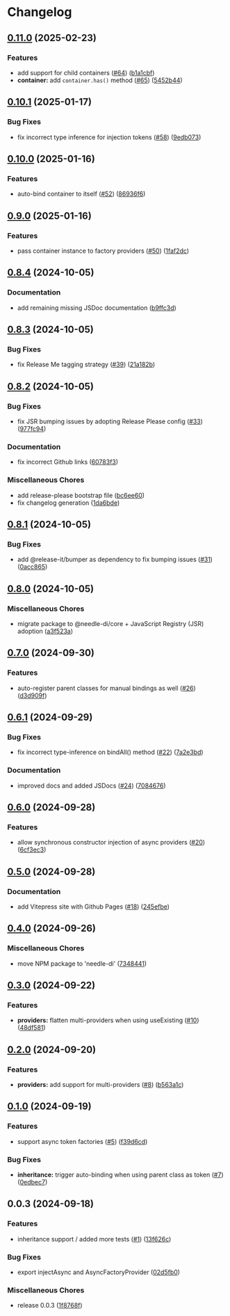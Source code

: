 # Changelog

## [0.11.0](https://github.com/needle-di/core/compare/v0.10.1...v0.11.0) (2025-02-23)


### Features

* add support for child containers ([#64](https://github.com/needle-di/core/issues/64)) ([b1a1cbf](https://github.com/needle-di/core/commit/b1a1cbf69821b077458d2d8b184e3b2b644323a9))
* **container:** add `container.has()` method ([#65](https://github.com/needle-di/core/issues/65)) ([5452b44](https://github.com/needle-di/core/commit/5452b44f505243204354d57673697017e20c500c))

## [0.10.1](https://github.com/needle-di/needle-di/compare/v0.10.0...v0.10.1) (2025-01-17)


### Bug Fixes

* fix incorrect type inference for injection tokens ([#58](https://github.com/needle-di/needle-di/issues/58)) ([9edb073](https://github.com/needle-di/needle-di/commit/9edb073a9186fd434180d0e7d189e4e786f7abe3))

## [0.10.0](https://github.com/needle-di/needle-di/compare/v0.9.0...v0.10.0) (2025-01-16)


### Features

* auto-bind container to itself ([#52](https://github.com/needle-di/needle-di/issues/52)) ([86936f6](https://github.com/needle-di/needle-di/commit/86936f6459d92ffdd4efaa452f9cb1c129ec558b))

## [0.9.0](https://github.com/needle-di/needle-di/compare/v0.8.4...v0.9.0) (2025-01-16)


### Features

* pass container instance to factory providers ([#50](https://github.com/needle-di/needle-di/issues/50)) ([1faf2dc](https://github.com/needle-di/needle-di/commit/1faf2dc025594ab913ec18afaa244ab99579b1eb))

## [0.8.4](https://github.com/needle-di/needle-di/compare/v0.8.3...v0.8.4) (2024-10-05)


### Documentation

* add remaining missing JSDoc documentation ([b9ffc3d](https://github.com/needle-di/needle-di/commit/b9ffc3d51ab4ed6c24f7fae3b51b3907c2b0851f))

## [0.8.3](https://github.com/needle-di/needle-di/compare/v0.8.2...v0.8.3) (2024-10-05)


### Bug Fixes

* fix Release Me tagging strategy ([#39](https://github.com/needle-di/needle-di/issues/39)) ([21a182b](https://github.com/needle-di/needle-di/commit/21a182b7eef543fbcdcba056c841c4ccc528a7e8))

## [0.8.2](https://github.com/needle-di/needle-di/compare/v0.8.1...v0.8.2) (2024-10-05)


### Bug Fixes

* fix JSR bumping issues by adopting Release Please config ([#33](https://github.com/needle-di/needle-di/issues/33)) ([977fc94](https://github.com/needle-di/needle-di/commit/977fc9457e91b1f2640e6e217973ad9684c82dc7))


### Documentation

* fix incorrect Github links ([60783f3](https://github.com/needle-di/needle-di/commit/`60783f3f4800ca64c676c31bfebbf93c20a2123b`))


### Miscellaneous Chores

* add release-please bootstrap file ([bc6ee60](https://github.com/needle-di/needle-di/commit/bc6ee6002697ba9c0255f3f800db9747456c927e))
* fix changelog generation ([1da6bde](https://github.com/needle-di/needle-di/commit/1da6bde5247c08e9d472358e6dc70faad41f9772))

## [0.8.1](https://github.com/needle-di/needle-di/compare/v0.8.0...v0.8.1) (2024-10-05)


### Bug Fixes

* add @release-it/bumper as dependency to fix bumping issues ([#31](https://github.com/needle-di/needle-di/issues/31)) ([0acc865](https://github.com/needle-di/needle-di/commit/0acc865784d5137a242e728593ed4738f1a77955))

## [0.8.0](https://github.com/needle-di/needle-di/compare/v0.7.0...v0.8.0) (2024-10-05)


### Miscellaneous Chores

* migrate package to @needle-di/core + JavaScript Registry (JSR) adoption ([a3f523a](https://github.com/needle-di/needle-di/commit/a3f523a05971343fd15faccdc012eec8e1e0f9c8))

## [0.7.0](https://github.com/needle-di/needle-di/compare/v0.6.1...v0.7.0) (2024-09-30)


### Features

* auto-register parent classes for manual bindings as well ([#26](https://github.com/needle-di/needle-di/issues/26)) ([d3d909f](https://github.com/needle-di/needle-di/commit/d3d909fc603c74d4c81968d64545091b6bd7e437))

## [0.6.1](https://github.com/needle-di/needle-di/compare/v0.6.0...v0.6.1) (2024-09-29)


### Bug Fixes

* fix incorrect type-inference on bindAll() method ([#22](https://github.com/needle-di/needle-di/issues/22)) ([7a2e3bd](https://github.com/needle-di/needle-di/commit/7a2e3bdf2b22d194cefb0dcd3d4b2ddb9589516b))


### Documentation

* improved docs and added JSDocs ([#24](https://github.com/needle-di/needle-di/issues/24)) ([7084676](https://github.com/needle-di/needle-di/commit/708467639a60603b63cb7405ecaeaadaf2979562))

## [0.6.0](https://github.com/needle-di/needle-di/compare/v0.5.0...v0.6.0) (2024-09-28)


### Features

* allow synchronous constructor injection of async providers ([#20](https://github.com/needle-di/needle-di/issues/20)) ([6cf3ec3](https://github.com/needle-di/needle-di/commit/6cf3ec3eabd88f541d6714b56ca0b70ab5e779a2))

## [0.5.0](https://github.com/needle-di/needle-di/compare/v0.4.0...v0.5.0) (2024-09-28)


### Documentation

* add Vitepress site with Github Pages ([#18](https://github.com/needle-di/needle-di/issues/18)) ([245efbe](https://github.com/needle-di/needle-di/commit/245efbe4def6a1c0647cfc6c06c299968ad0eec9))

## [0.4.0](https://github.com/needle-di/needle-di/compare/v0.3.0...v0.4.0) (2024-09-26)


### Miscellaneous Chores

* move NPM package to 'needle-di' ([7348441](https://github.com/needle-di/needle-di/commit/7348441931179971dd41ac6583876faee3cfd241))

## [0.3.0](https://github.com/needle-di/needle-di/compare/v0.2.0...v0.3.0) (2024-09-22)


### Features

* **providers:** flatten multi-providers when using useExisting ([#10](https://github.com/needle-di/needle-di/issues/10)) ([48df581](https://github.com/needle-di/needle-di/commit/48df581ec4901ecdd642cc7c64e527de71d1ec48))

## [0.2.0](https://github.com/needle-di/needle-di/compare/v0.1.0...v0.2.0) (2024-09-20)


### Features

* **providers:** add support for multi-providers ([#8](https://github.com/needle-di/needle-di/issues/8)) ([b563a1c](https://github.com/needle-di/needle-di/commit/b563a1c1fbc9d9e3adb487459d611655ad0c6a15))

## [0.1.0](https://github.com/needle-di/needle-di/compare/v0.0.3...v0.1.0) (2024-09-19)


### Features

* support async token factories ([#5](https://github.com/needle-di/needle-di/issues/5)) ([f39d6cd](https://github.com/needle-di/needle-di/commit/f39d6cd28d6fdb96664f82f084d9ed55405ece4b))


### Bug Fixes

* **inheritance:** trigger auto-binding when using parent class as token ([#7](https://github.com/needle-di/needle-di/issues/7)) ([0edbec7](https://github.com/needle-di/needle-di/commit/0edbec733800c1919d0577e2bfcfa66d9bc14fb9))

## 0.0.3 (2024-09-18)


### Features

* inheritance support / added more tests ([#1](https://github.com/needle-di/needle-di/issues/1)) ([13f626c](https://github.com/needle-di/needle-di/commit/13f626ce3985f447e11f371ff476f5da2907f067))


### Bug Fixes

* export injectAsync and AsyncFactoryProvider ([02d5fb0](https://github.com/needle-di/needle-di/commit/02d5fb07f6dd2b8bfa157cc438f8f3d9625c1630))


### Miscellaneous Chores

* release 0.0.3 ([1f8768f](https://github.com/needle-di/needle-di/commit/1f8768faceceab651175433d20c853a03c404a3d))
